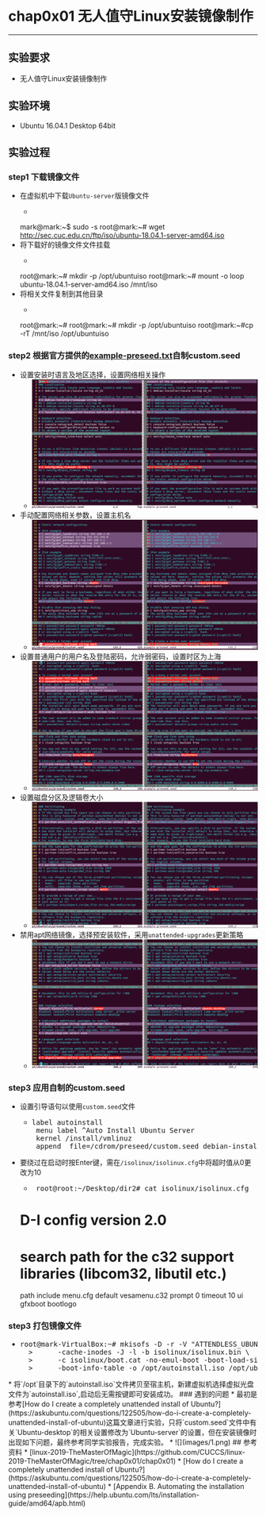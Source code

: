 # chap0x01 无人值守Linux安装镜像制作

----------

## 实验要求
* 无人值守Linux安装镜像制作
## 实验环境
* Ubuntu 16.04.1 Desktop 64bit
## 实验过程
### step1 下载镜像文件
* 在虚拟机中下载`Ubuntu-server`版镜像文件
	* <pre>
	mark@mark:~$ sudo -s
	root@mark:~# wget http://sec.cuc.edu.cn/ftp/iso/ubuntu-18.04.1-server-amd64.iso
	</pre>
* 将下载好的镜像文件文件挂载
	* <pre>
	root@mark:~# mkdir -p /opt/ubuntuiso
	root@mark:~# mount -o loop ubuntu-18.04.1-server-amd64.iso /mnt/iso
	</pre>
* 将相关文件复制到其他目录
	* <pre>
	root@mark:~# root@mark:~# mkdir -p /opt/ubuntuiso
	root@mark:~#cp -rT /mnt/iso /opt/ubuntuiso
	</pre>
### step2 根据官方提供的[example-preseed.txt](https://help.ubuntu.com/lts/installation-guide/example-preseed.txt)自制custom.seed
* 设置安装时语言及地区选择，设置网络相关操作
	* ![](images/2.png)
* 手动配置网络相关参数，设置主机名
	* ![](images/3.png)
* 设置普通用户的用户名及登陆密码，允许弱密码，设置时区为上海
	* ![](images/4.png)
* 设置磁盘分区及逻辑卷大小
	* ![](images/5.png)
* 禁用apt网络镜像，选择预安装软件，采用`unattended-upgrades`更新策略
	* ![](images/6.png)
### step3 应用自制的custom.seed
* 设置引导语句以使用`custom.seed`文件
	* <pre>label autoinstall
	   menu label ^Auto Install Ubuntu Server
	   kernel /install/vmlinuz
	   append  file=/cdrom/preseed/custom.seed debian-installer/locale=en_US console-setup/layoutcode=us keyboard-configuration/layoutcode=us console-setup/ask_detect=false localechooser/translation/warn-light=true localechooser/translation/warn-severe=true initrd=/install/initrd.gz root=/dev/ram rw quiet</pre>
* 要绕过在启动时按Enter键，需在`/isolinux/isolinux.cfg`中将超时值从0更改为10
	* <pre> root@root:~/Desktop/dir2# cat isolinux/isolinux.cfg
	 # D-I config version 2.0
	 # search path for the c32 support libraries (libcom32, libutil etc.)
	 path 
	 include menu.cfg
	 default vesamenu.c32
	 prompt 0
	 timeout 10
	 ui gfxboot bootlogo</pre>
### step3 打包镜像文件
* <pre>root@mark-VirtualBox:~# mkisofs -D -r -V "ATTENDLESS_UBUNTU" \
	>      -cache-inodes -J -l -b isolinux/isolinux.bin \
	>      -c isolinux/boot.cat -no-emul-boot -boot-load-size 4 \
	>      -boot-info-table -o /opt/autoinstall.iso /opt/ubuntuiso
</pre>
* 将`/opt`目录下的`autoinstall.iso`文件拷贝至宿主机，新建虚拟机选择虚拟光盘文件为`autoinstall.iso`,启动后无需按键即可安装成功。
### 遇到的问题
* 最初是参考[How do I create a completely unattended install of Ubuntu?](https://askubuntu.com/questions/122505/how-do-i-create-a-completely-unattended-install-of-ubuntu)这篇文章进行实验，只将`custom.seed`文件中有关`Ubuntu-desktop`的相关设置修改为`Ubuntu-server`的设置，但在安装镜像时出现如下问题，最终参考同学实验报告，完成实验。
	* ![](images/1.png)
## 参考资料
* [linux-2019-TheMasterOfMagic](https://github.com/CUCCS/linux-2019-TheMasterOfMagic/tree/chap0x01/chap0x01)
* [How do I create a completely unattended install of Ubuntu?](https://askubuntu.com/questions/122505/how-do-i-create-a-completely-unattended-install-of-ubuntu)
* [Appendix B. Automating the installation using preseeding](https://help.ubuntu.com/lts/installation-guide/amd64/apb.html)